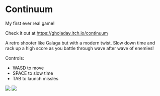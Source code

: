 # Continuum

My first ever real game!

Check it out at https://gholaday.itch.io/continuum

A retro shooter like Galaga but with a modern twist. Slow down time and rack up a high score as you battle through wave after wave of enemies!

Controls:

- WASD to move
- SPACE to slow time
- TAB to launch missles

![](http://i.imgur.com/MMLlJTY.gif)
![](https://img.itch.io/aW1hZ2UvMjU5MTcvMTQ0NjgyLnBuZw==/original/SRpClG.png)
